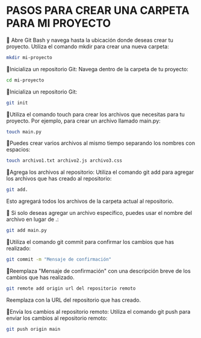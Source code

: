 # PASOS PARA CREAR UNA CARPETA PARA MI PROYECTO
📗 Abre Git Bash y navega hasta la ubicación donde deseas crear tu proyecto.
Utiliza el comando mkdir para crear una nueva carpeta:

```bash
mkdir mi-proyecto
```
📗Inicializa un repositorio Git:
Navega dentro de la carpeta de tu proyecto:
```bash
cd mi-proyecto
```
📗Inicializa un repositorio Git:
```bash
git init 
```


📗Utiliza el comando touch para crear los archivos que necesitas para tu proyecto. Por ejemplo, para crear un archivo llamado main.py:

```bash
touch main.py
```
📗Puedes crear varios archivos al mismo tiempo separando los nombres con espacios:

```bash
touch archivo1.txt archivo2.js archivo3.css
```
📗Agrega los archivos al repositorio:
Utiliza el comando git add para agregar los archivos que has creado al repositorio:

```bash
git add.
```
Esto agregará todos los archivos de la carpeta actual al repositorio.

📗 Si solo deseas agregar un archivo específico, puedes usar el nombre del archivo en lugar de .:

```bash
git add main.py
```

📗Utiliza el comando git commit para confirmar los cambios que has realizado:

```bash
git commit -m "Mensaje de confirmación"
```
📗Reemplaza "Mensaje de confirmación" con una descripción breve de los cambios que has realizado.

```bash
git remote add origin url del repositorio remoto
```
Reemplaza <url del repositorio remoto> con la URL del repositorio que has creado.

📗Envía los cambios al repositorio remoto:
Utiliza el comando git push para enviar los cambios al repositorio remoto:
```bash
git push origin main
```